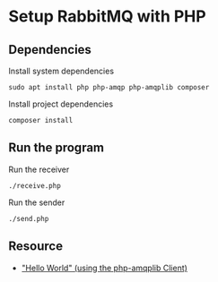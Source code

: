 # Setup RabbitMQ with PHP

## Dependencies
Install system dependencies
```
sudo apt install php php-amqp php-amqplib composer
```

Install project dependencies
```
composer install
```

## Run the program
Run the receiver
```
./receive.php
```

Run the sender
```
./send.php
```

## Resource
- ["Hello World" (using the php-amqplib Client)](https://www.rabbitmq.com/tutorials/tutorial-one-php.html)
